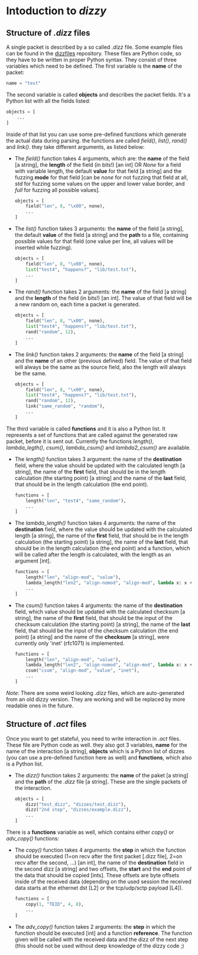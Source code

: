 Intoduction to *dizzy*
======================

Structure of *.dizz* files
--------------------------

A single packet is described by a so called *.dizz* file. Some example files can be found in the [dizzfiles](https://github.com/ernw/dizzfiles) repository. These files are Python code, so they have to be written in proper Python syntax. They consist of three variables which need to be defined. The first variable is the **name** of
the packet:

```python
name = "test"
```

The second variable is called **objects** and describes the packet fields. It's a Python list with all the fields listed:

```python
objects = [
    ...
]
```

Inside of that list you can use some pre-defined functions which generate the actual data during parsing. the functions are called *field()*, *list()*, *rand()* and *link()*. they take different arguments, as listed below:

  * The *field()* function takes 4 arguments, which are: the **name** of the field [a string], the **length** of the field (in bits!) [an int] OR *None* for a field with variable length, the default **value** for that field [a string] and the fuzzing **mode** for that field [can be *none* for not fuzzing that field at all, *std* for fuzzing some values on the upper and lower value border, and *full* for fuzzing all possible values].

    ```python
    objects = [
        field("len", 8, "\x00", none),
        ...
    ]
    ```

  * The *list()* function takes 3 arguments: the **name** of the field [a string], the default **value** of the field [a string] and the **path** to a file, containing possible values for that field (one value per line, all values will be inserted while fuzzing).

    ```python
    objects = [
        field("len", 8, "\x00", none),
        list("test4", "happens?", "lib/test.txt"),
        ...
    ]
    ```

  * The *rand()* function takes 2 arguments: the **name** of the field [a string] and the **length** of the field (in bits!) [an int]. The value of that field will be a new random on, each time a packet is generated.

    ```python
    objects = [
        field("len", 8, "\x00", none),
        list("test4", "happens?", "lib/test.txt"),
        rand("random", 12),
        ...
    ]
    ```

  * The *link()* function takes 2 arguments: the **name** of the field [a string] and the **name** of an other (previous defined) field. The value of that field will always be the same as the source field, also the length will always be the same.

    ```python
    objects = [
        field("len", 8, "\x00", none),
        list("test4", "happens?", "lib/test.txt"),
        rand("random", 12),
        link("same_random", "random"),
        ...
    ]
    ```
    
The third variable is called **functions** and it is also a Python list. It represents a set of functions that are called against the generated raw packet, before it is sent out. Currently the functions *length()*, *lambda\_legth()*, *csum()*, *lambda\_csum()* and *lambda2_csum()* are available.

  * The *length()* function takes 3 argument: the name of the **destination** field, where the value should be updated with the calculated length [a string], the name of the **first** field, that should be in the length calculation (the starting point) [a string] and the name of the **last** field, that should be in the length calculation (the end point).

    ```python
    functions = [
        length("len", "test4", "same_random"),
        ...
    ]
    ```

  * The *lambda\_length()* function takes 4 arguments: the name of the **destination** field, where the value should be updated with the calculated length [a string], the name of the **first** field, that should be in the length calculation (the starting point) [a string], the name of the **last** field, that should be in the length calculation (the end point) and a function, which will be called after the length is calculated, with the length as an argument [int].

    ```python
    functions = [
        length("len", "align-mod", "value"),
        lambda_length("len2", "align-nomod", "align-mod", lambda x: x + 2),
        ...
    ]
    ```

  * The *csum()* function takes 4 arguments: the name of the **destination** field, which value should be updated with the calculated checksum [a string], the name of the **first** field, that should be the input of the checksum calculation (the starting point) [a string], the name of the **last** field, that should be the input of the checksum calculation (the end point) [a string] and the name of the **checksum** [a string], were currently only 'inet' (rfc1071) is implemented.

    ```python
    functions = [  
        length("len", "align-mod", "value"),
        lambda_length("len2", "align-nomod", "align-mod", lambda x: x + 2),
        csum("csum", "align-mod", "value", "inet"),
        ...
    ]
    ```

*Note*: There are some weird looking *.dizz* files, which are auto-generated from an old dizzy version. They are working and will be replaced by more readable ones in the future.


Structure of *.act* files
-------------------------

Once you want to get stateful, you need to write interaction in *.act* files. These file are Python code as well. they also got 3 variables, **name** for the name of the interaction [a string], **objects** which is a Python list of dizzes (you can use a pre-defined function here as well) and **functions**, which also is a Python list.

  * The *dizz()* function takes 2 arguments: the **name** of the paket [a string] and the **path** of the *.dizz* file [a string]. These are the single packets of the interaction.

    ```python
    objects = [
        dizz("test_dizz", "dizzes/test.dizz"),
        dizz("2nd step", "dizzes/example.dizz"),
        ...
    ]
    ```

There is a **functions** variable as well, which contains either *copy()* or *adv\_copy()* functions:

  * The *copy()* function takes 4 arguments: the **step** in which the function should be executed (1=on recv after the first packet [.dizz file], 2=on recv after the second, ...) [an int], the name of the **destination** field in the second dizz [a string] and two offsets, the **start** and the **end** point of the data that should be copied [ints]. These offsets are byte offsets inside of the received data (depending on the used session the received data starts at the ethernet dst [L2] or the tcp/udp/sctp payload [L4]).

    ```python
    functions = [
        copy(1, "TEID", 4, 8),
        ...
    ]
    ```

  * The *adv\_copy()* function takes 2 arguments: the **step** in which the function should be executed [int] and a function **reference**. The function given will be called with the received data and the dizz of the next step (this should not be used without deep knowledge of the dizzy code ;)
